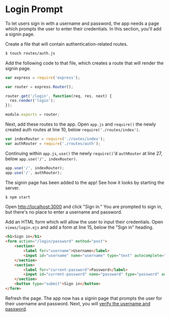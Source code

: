 # Login Prompt

To let users sign in with a username and password, the app needs a page which
prompts the user to enter their credentials.  In this section, you'll add a
signin page.

Create a file that will contain authentication-related routes.

```sh
$ touch routes/auth.js
```

Add the following code to that file, which creates a route that will render the
signin page.

```js
var express = require('express');

var router = express.Router();

router.get('/login', function(req, res, next) {
  res.render('login');
});

module.exports = router;
```

Next, add these routes to the app.  Open `app.js` and `require()` the newly
created auth routes at line 10, below `require('./routes/index')`.

```js
var indexRouter = require('./routes/index');
var authRouter = require('./routes/auth');
```

Continuing within `app.js`, `use()` the newly `require()`'d `authRouter` at line
27, below `app.use('/', indexRouter)`.

```js
app.use('/', indexRouter);
app.use('/', authRouter);
```

The signin page has been added to the app!  See how it looks by starting the
server.

```sh
$ npm start
```

Open [http://localhost:3000](http://localhost:3000/) and click "Sign in."  You
are prompted to sign in, but there's no place to enter a username and password.

Add an HTML form which will allow the user to input their credentials.  Open
`views/login.ejs` and add a form at line 15, below the "Sign in" heading.

```html
<h1>Sign in</h1>
<form action="/login/password" method="post">
	<section>
		<label for="username">Username</label>
		<input id="username" name="username" type="text" autocomplete="username" required autofocus>
	</section>
	<section>
		<label for="current-password">Password</label>
		<input id="current-password" name="password" type="password" autocomplete="current-password" required>
	</section>
	<button type="submit">Sign in</button>
</form>
```

Refresh the page.  The app now has a signin page that prompts the user for their
username and password.  Next, you will [verify the username and password](../verify/).
